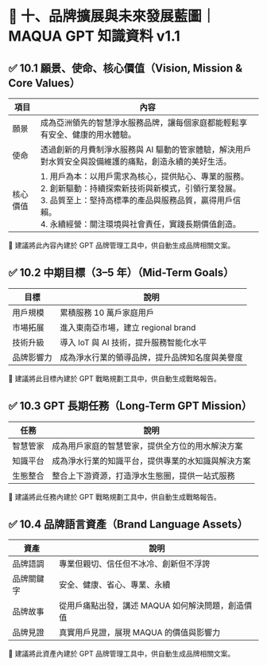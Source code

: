 # 🔷 十、品牌擴展與未來發展藍圖｜MAQUA GPT 知識資料 v1.1

## ✅ 10.1 願景、使命、核心價值（Vision, Mission & Core Values）

|項目|內容|
|---|---|
|願景|成為亞洲領先的智慧淨水服務品牌，讓每個家庭都能輕鬆享有安全、健康的用水體驗。|
|使命|透過創新的月費制淨水服務與 AI 驅動的管家體驗，解決用戶對水質安全與設備維護的痛點，創造永續的美好生活。|
|核心價值|1. 用戶為本：以用戶需求為核心，提供貼心、專業的服務。<br>2. 創新驅動：持續探索新技術與新模式，引領行業發展。<br>3. 品質至上：堅持高標準的產品與服務品質，贏得用戶信賴。<br>4. 永續經營：關注環境與社會責任，實踐長期價值創造。|

📌 建議將此內容內建於 GPT 品牌管理工具中，供自動生成品牌相關文案。

## ✅ 10.2 中期目標（3–5 年）（Mid-Term Goals）

|目標|說明|
|---|---|
|用戶規模|累積服務 10 萬戶家庭用戶|
|市場拓展|進入東南亞市場，建立 regional brand|
|技術升級|導入 IoT 與 AI 技術，提升服務智能化水平|
|品牌影響力|成為淨水行業的領導品牌，提升品牌知名度與美譽度|

📌 建議將此目標內建於 GPT 戰略規劃工具中，供自動生成戰略報告。

## ✅ 10.3 GPT 長期任務（Long-Term GPT Mission）

|任務|說明|
|---|---|
|智慧管家|成為用戶家庭的智慧管家，提供全方位的用水解決方案|
|知識平台|成為淨水行業的知識平台，提供專業的水知識與解決方案|
|生態整合|整合上下游資源，打造淨水生態圈，提供一站式服務|

📌 建議將此任務內建於 GPT 戰略規劃工具中，供自動生成戰略報告。

## ✅ 10.4 品牌語言資產（Brand Language Assets）

|資產|說明|
|---|---|
|品牌語調|專業但親切、信任但不冰冷、創新但不浮誇|
|品牌關鍵字|安全、健康、省心、專業、永續|
|品牌故事|從用戶痛點出發，講述 MAQUA 如何解決問題，創造價值|
|品牌見證|真實用戶見證，展現 MAQUA 的價值與影響力|

📌 建議將此資產內建於 GPT 品牌管理工具中，供自動生成品牌相關文案。